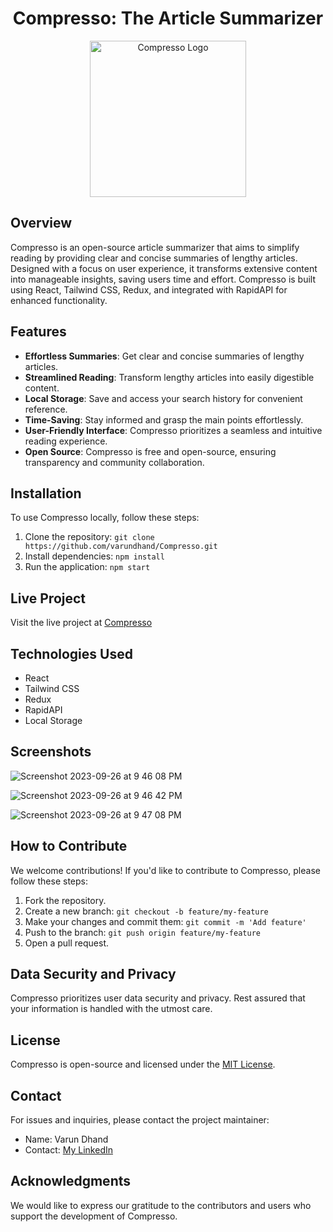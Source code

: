 <h1 align="center">Compresso: The Article Summarizer</h1>
<p align="center">
  <img width="250" alt="Compresso Logo" src="https://github.com/varundhand/Compresso/assets/110025628/71924967-47af-4daa-aa85-fa1ca16140ef">
</p>


## Overview

Compresso is an open-source article summarizer that aims to simplify reading by providing clear and concise summaries of lengthy articles. Designed with a focus on user experience, it transforms extensive content into manageable insights, saving users time and effort. Compresso is built using React, Tailwind CSS, Redux, and integrated with RapidAPI for enhanced functionality.

## Features

- **Effortless Summaries**: Get clear and concise summaries of lengthy articles.
- **Streamlined Reading**: Transform lengthy articles into easily digestible content.
- **Local Storage**: Save and access your search history for convenient reference.
- **Time-Saving**: Stay informed and grasp the main points effortlessly.
- **User-Friendly Interface**: Compresso prioritizes a seamless and intuitive reading experience.
- **Open Source**: Compresso is free and open-source, ensuring transparency and community collaboration.

## Installation

To use Compresso locally, follow these steps:

1. Clone the repository: `git clone https://github.com/varundhand/Compresso.git`
2. Install dependencies: `npm install`
3. Run the application: `npm start`

## Live Project

Visit the live project at [Compresso](https://compresso.netlify.app/)

## Technologies Used

- React
- Tailwind CSS
- Redux
- RapidAPI
- Local Storage

## Screenshots
![Screenshot 2023-09-26 at 9 46 08 PM](https://github.com/varundhand/Compresso/assets/110025628/170ad857-5bd3-4de0-954c-4af8f5d0311f)

![Screenshot 2023-09-26 at 9 46 42 PM](https://github.com/varundhand/Compresso/assets/110025628/de74de41-b806-4206-aa4a-d3d7a1e187b8)

![Screenshot 2023-09-26 at 9 47 08 PM](https://github.com/varundhand/Compresso/assets/110025628/a31d6845-1f12-4e4b-ad66-161a84d2a437)


## How to Contribute

We welcome contributions! If you'd like to contribute to Compresso, please follow these steps:

1. Fork the repository.
2. Create a new branch: `git checkout -b feature/my-feature`
3. Make your changes and commit them: `git commit -m 'Add feature'`
4. Push to the branch: `git push origin feature/my-feature`
5. Open a pull request.

## Data Security and Privacy

Compresso prioritizes user data security and privacy. Rest assured that your information is handled with the utmost care.

## License

Compresso is open-source and licensed under the [MIT License](LICENSE).

## Contact

For issues and inquiries, please contact the project maintainer:

- Name: Varun Dhand
- Contact: [My LinkedIn](https://www.linkedin.com/in/varundhand/)

## Acknowledgments

We would like to express our gratitude to the contributors and users who support the development of Compresso.
